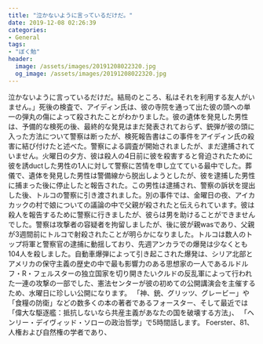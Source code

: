 ```yaml
---
title: "泣かないように言っているだけだ。"
date: 2019-12-08 02:26:39
categories:
- General
tags:
- "ぼく勉"
header:
  image: /assets/images/20191208022320.jpg
  og_image: /assets/images/20191208022320.jpg
---
```


泣かないように言っているだけだ。結局のところ、私はそれを利用する友人がいません。」死後の検査で、アイディン氏は、彼の寺院を通って出た彼の頭への単一の弾丸の傷によって殺されたことがわかりました。彼の遺体を発見した男性は、予備的な検死の後、最終的な発見はまだ発表されておらず、銃弾が彼の頭に入った方法について警察は断ったが、検死報告書はこの事件をアイディン氏の殺害に結び付けたと述べた。警察による調査が開始されましたが、まだ逮捕されていません。火曜日の夕方、彼は殺人の4日前に彼を殺害すると脅迫されたために彼を誘ductした男性の1人に対して警察に苦情を申し立てている最中でした。葬儀で、遺体を発見した男性は警備線から脱出しようとしたが、彼を逮捕した男性に捕まった後に停止したと報告された。この男性は逮捕され、警察の訴状を提出した後、トルコの警察に引き渡されました。別の事件では、金曜日の夜、アイカカックの村で娘についての議論の中で父親が殺されたと伝えられています。彼は殺人を報告するために警察に行きましたが、彼らは男を助けることができませんでした。警察は攻撃者の容疑者を拘留しましたが、後に彼が親wasであり、父親が3週間前にトルコで射殺されたことが明らかになりました。トルコは数人のトップ将軍と警察官の逮捕に動揺しており、先週アンカラでの爆発は少なくとも104人を殺しました。自動車爆弾によって引き起こされた爆発は、シリア北部とアメリカの保守主義の歴史の中で最も影響力のある思想家の一人であるルドルフ・R・フェルスターの独立国家を切り開きたいクルドの反乱軍によって行われた一連の攻撃の一部でした、憲法センターが彼の初めての公開講演会を主催するため、水曜日に珍しい公開になります。 「神、銃、グリッツ、グレービー」や「食糧の防衛」などの数多くの本の著者であるフォースター、そして最近では「偉大な駆逐艦：抵抗しないなら共産主義があなたの国を破壊する方法」、 「ヘンリー・デイヴィッド・ソローの政治哲学」で5時間話します。 Foerster、81、人権および自然権の学者であり、
